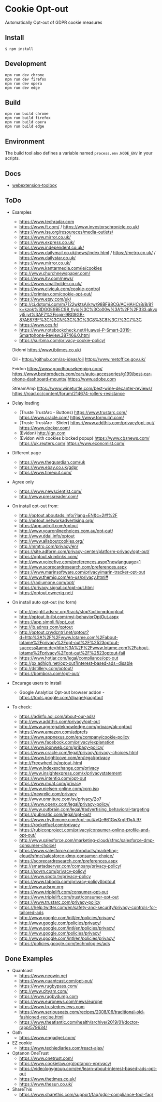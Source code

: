 # Cookie Opt-out

Automatically Opt-out of GDPR cookie measures

## Install

	$ npm install

## Development

    npm run dev chrome
    npm run dev firefox
    npm run dev opera
    npm run dev edge

## Build

    npm run build chrome
    npm run build firefox
    npm run build opera
    npm run build edge

## Environment

The build tool also defines a variable named `process.env.NODE_ENV` in your scripts.

## Docs

* [webextension-toolbox](https://github.com/HaNdTriX/webextension-toolbox)



## ToDo
* Examples
    * https://www.techradar.com
    * https://www.ft.com/ / https://www.investorschronicle.co.uk/
    * https://www.isa.org/resoureces/media-outlets/
    * https://www.mirror.co.uk/
    * https://www.express.co.uk/
    * https://www.independent.co.uk/
    * https://www.dailymail.co.uk/news/index.html / https://metro.co.uk/ / https://www.dailystar.co.uk/
    * https://www.mirror.co.uk/
    * https://www.kantarmedia.com/ie/cookies
    * http://www.churchnewspaper.com/
    * https://www.itv.com/news/
    * https://www.smallholder.co.uk/
    * https://www.civicuk.com/cookie-control
    * https://crimtan.com/cookie-opt-out/
    * https://www.etsy.com/uk/
    * http://cj.dotomi.com/m7122wktsA/krw/98BF98CG/ACHAHC/8/8/8?k=kzpk%3DGGE9BEC98_tlyjo%3C%3Co00w%3A%2F%2F333.qkvxvj5.jvt%3AF7%2Fjspjr-9BG9GB-87AE87BF%3C%3CN%3C%3C%3C8%3C8%3C7%3C7%3C
    * https://www.ocs.fr/
    * https://www.notebookcheck.net/Huawei-P-Smart-2019-Smartphone-Review.387466.0.html
    * https://surbma.com/privacy-cookie-policy/

    Didomi
    https://www.ibtimes.co.uk/

    Oil - https://github.com/as-ideas/oil
    https://www.metoffice.gov.uk/

    Evidon
    https://www.goodhousekeeping.com/
    https://www.bestproducts.com/cars/auto-accessories/g199/best-car-phone-dashboard-mounts/
    https://www.adobe.com

    StreamAmp
    https://www.wineturtle.com/best-wine-decanter-reviews/
    https://road.cc/content/forum/214674-rollers-resistance

* Delay loading
    * (Truste TrustArc - Buttons)
        https://www.trustarc.com/
        https://www.oracle.com/
        https://www.formula1.com/
    * (Truste TrustArc - Slider)
        https://www.addthis.com/privacy/opt-out/
        https://www.docker.com/
    * (Evidon)
        http://ign.com
    * (Evidon with cookies blocked popup)
        https://www.cbsnews.com/
        https://uk.reuters.com/
        https://www.economist.com/
* Different page
    * https://www.theguardian.com/uk
    * https://www.ebay.co.uk/gdpr
    * https://www.timeout.com/
* Agree only
    * https://www.newscientist.com/
    * http://www.pressreader.com/

* On install opt-out from:
    * http://optout.aboutads.info/?lang=EN&c=2#!%2F
    * http://optout.networkadvertising.org/
    * https://app.adroll.com/optout
    * http://www.youronlinechoices.com.au/opt-out/
    * http://www.ddai.info/optout
    * http://www.allaboutcookies.org/
    * http://mmtro.com/privacy/en/
    * https://site.adform.com/privacy-center/platform-privacy/opt-out/
    * https://optout.skimlinks.com/
    * http://www.voicefive.com/preferences.aspx?newlanguage=1
    * http://www.scorecardresearch.com/preferences.aspx
    * https://www.marinsoftware.com/privacy/marin-tracker-opt-out
    * http://www.themig.com/en-us/privacy.html#
    * https://radiumone.com/opt/
    * https://privacy.signal.co/opt-out.html
    * https://optout.owneriq.net/
* On install auto opt-out (no form)
    * http://insight.adsrvr.org/track/stop?action=dooptout
    * http://optout.ib-ibi.com/myi-behaviorOptOut.aspx
    * https://app.simpli.fi/opt_out
    * http://ib.adnxs.com/optout
    * http://optout.crwdcntrl.net/optout?d=http%3A%2F%2Fwww.lotame.com%2Fabout-lotame%2Fprivacy%2Fopt-out%2F%2523optout-success&amp;de=http%3A%2F%2Fwww.lotame.com%2Fabout-lotame%2Fprivacy%2Fopt-out%2F%2523optout-fail
    * https://www.hotjar.com/legal/compliance/opt-out
    * http://px.adhigh.net/opt-out?interest-based-ads=disable
    * http://dstillery.com/optout/
    * https://bombora.com/opt-out/
* Encurage users to install
    * Google Analytics Opt-out browser addon - https://tools.google.com/dlpage/gaoptout
* To check:
    * https://adinfo.aol.com/about-our-ads/
    * http://www.addthis.com/privacy/opt-out
    * http://www.aggregateknowledge.com/privacy/ak-optout
    * https://www.amazon.com/adprefs
    * https://www.appnexus.com/en/company/cookie-policy
    * https://www.facebook.com/privacy/explanation
    * https://www.iponweb.com/pribacy-policy/
    * https://www.oracle.com/legal/privacy/privacy-choices.html
    * https://www.brightcove.com/en/legal/privacy
    * http://Freewheel.tv/optout-html
    * http://www.indexexchange.com/privacy
    * http://www.insightexpress.com/x/privacystatement
    * https://www.intentiq.com/opt-out
    * https://www.moat.com/privacy
    * http://www.nielsen-online.com/corp.jsp
    * https://newrelic.com/privacy
    * http://www.omniture.com/sv/privacy/2o7
    * https://www.openx.com/legal/privacy-policy/
    * http://www.outbrain.com/legal/#advertising_behavioral-targeting
    * https://pubmatic.com/legal/opt-out/
    * https://www.rhythmone.com/opt-out#vQe861GwXrglR1gA.97
    * https://rocketfuel.com/privacy
    * https://rubiconproject.com/privacy/consumer-online-profile-and-opt-out/
    * http://www.salesforce.com/marketing-cloud/sfmc/salesforce-dmp-consumer-choice/
    * https://www.salesforce.com/products/marketing-cloud/sfmc/salesforce-dmp-consumer-choice/
    * https://scorecardresearch.com/preferences.aspx
    * http://smartadserver.com/company/privacy-policy/
    * https://sovrn.com/privacy-policy/
    * https://www.spotx.tv/privacy-policy
    * https://www.taboola.com/privacy-policy#optout
    * http://www.adsrvr.org
    * https://www.triplelift.com/consumer-opt-out
    * https://www.triplelift.com/trust/consumer-opt-out
    * https://www.trustarc.com/privacy-policy
    * https://help.twitter.com/en/safety-and-security/privacy-controls-for-tailored-ads
    * http://www.google.com/intl/en/policies/privacy/
    * http://www.google.com/policies/privacy/
    * http://www.google.com/intl/en/policies/privacy/
    * http://www.google.com/policies/privacy/
    * http://www.google.com/intl/en/policies/privacy/
    * https://policies.google.com/technologies/ads


## Done Examples
* Quantcast
    * https://www.neowin.net
    * https://www.quantcast.com/opt-out/
    * https://www.rugbypass.com/
    * http://www.cityam.com/
    * https://www.rugbydump.com
    * https://www.euronews.com/news/europe
    * https://www.trustedreviews.com
    * https://www.seriouseats.com/recipes/2008/06/traditional-old-fashioned-recipe.html
    * https://www.theatlantic.com/health/archive/2019/01/doctor-rapp/579634/
* Oath
    * https://www.engadget.com/
* EZ cookie
    * https://www.techiediaries.com/react-ajax/
* Optanon OneTrust
    * https://www.onetrust.com/
    * https://www.cookielaw.org/optanon-eprivacy/
    * https://videologygroup.com/en/learn-about-interest-based-ads-opt-out
    * https://www.thetimes.co.uk/
    * https://www.thesun.co.uk/
* ShareThis
    * https://www.sharethis.com/support/faq/gdpr-compliance-tool-faq/
